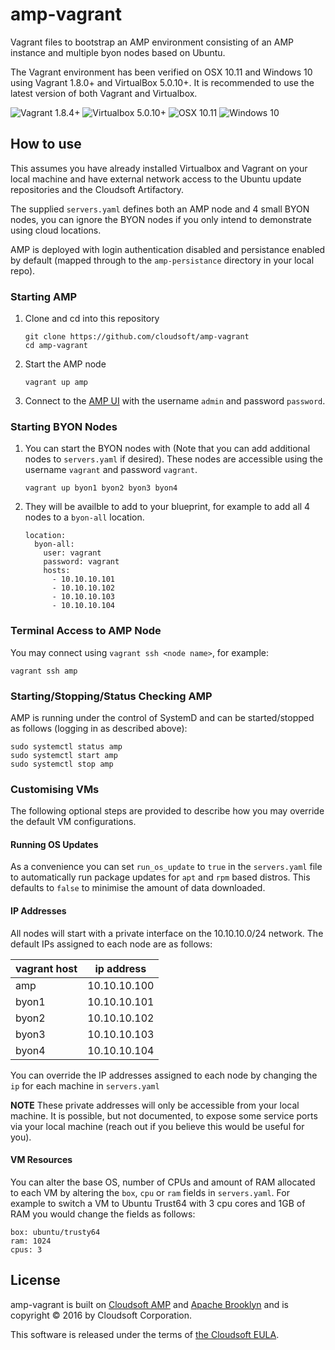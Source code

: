 # amp-vagrant
Vagrant files to bootstrap an AMP environment consisting of an AMP instance and multiple byon nodes based on Ubuntu.

The Vagrant environment has been verified on OSX 10.11 and Windows 10 using Vagrant 1.8.0+ and VirtualBox 5.0.10+. It is recommended to use the latest version of both Vagrant and Virtualbox.

![Vagrant 1.8.4+](https://img.shields.io/badge/Vagrant-1.8.0%2B-blue.svg) ![Virtualbox 5.0.10+](https://img.shields.io/badge/VirtualBox-5.0.10%2B-blue.svg) ![OSX 10.11](https://img.shields.io/badge/OSX-10.11-blue.svg) ![Windows 10](https://img.shields.io/badge/Windows-10-blue.svg)

## How to use

This assumes you have already installed Virtualbox and Vagrant on your local machine and have external network access to the Ubuntu update repositories and the Cloudsoft Artifactory.

The supplied `servers.yaml` defines both an AMP node and 4 small BYON nodes, you can ignore the BYON nodes if you only intend to demonstrate using cloud locations.

AMP is deployed with login authentication disabled and persistance enabled by default (mapped through to the `amp-persistance` directory in your local repo).

### Starting AMP

1. Clone and cd into this repository

    ```
    git clone https://github.com/cloudsoft/amp-vagrant
    cd amp-vagrant
    ```

2. Start the AMP node

    ```
    vagrant up amp
    ```

3. Connect to the [AMP UI](http://localhost:8081/) with the username `admin` and password `password`.

### Starting BYON Nodes

1. You can start the BYON nodes with (Note that you can add additional nodes to `servers.yaml` if desired). These nodes are accessible using the username `vagrant` and password `vagrant`.

    ```
    vagrant up byon1 byon2 byon3 byon4
    ```

2. They will be availble to add to your blueprint, for example to add all 4 nodes to a `byon-all` location.

    ```
    location:
      byon-all:
        user: vagrant
        password: vagrant
        hosts:
          - 10.10.10.101
          - 10.10.10.102
          - 10.10.10.103
          - 10.10.10.104
    ````

### Terminal Access to AMP Node

You may connect using `vagrant ssh <node name>`, for example:

    vagrant ssh amp

### Starting/Stopping/Status Checking AMP

AMP is running under the control of SystemD and can be started/stopped as follows (logging in as described above):

    sudo systemctl status amp
    sudo systemctl start amp
    sudo systemctl stop amp

### Customising VMs 
The following optional steps are provided to describe how you may override the default VM configurations.

#### Running OS Updates
As a convenience you can set `run_os_update` to `true` in the `servers.yaml` file to automatically run package updates for `apt` and `rpm` based distros. This defaults to `false` to minimise the amount of data downloaded.

#### IP Addresses
All nodes will start with a private interface on the 10.10.10.0/24 network. The default IPs assigned to each node are as follows:

| vagrant host | ip address   |
| ------------ | ------------ |
| amp          | 10.10.10.100 |
| byon1        | 10.10.10.101 |
| byon2        | 10.10.10.102 |
| byon3        | 10.10.10.103 |
| byon4        | 10.10.10.104 |

You can override the IP addresses assigned to each node by changing the `ip` for each machine in `servers.yaml`

**NOTE** These private addresses will only be accessible from your local machine. It is possible, but not documented, to expose some service ports via your local machine (reach out if you believe this would be useful for you).

#### VM Resources
You can alter the base OS, number of CPUs and amount of RAM allocated to each VM by altering the `box`, `cpu` or `ram` fields in `servers.yaml`. For example to switch a VM to Ubuntu Trust64 with 3 cpu cores and 1GB of RAM you would change the fields as follows:

```
box: ubuntu/trusty64
ram: 1024
cpus: 3
```

## License

amp-vagrant is built on [Cloudsoft AMP](http://www.cloudsoftcorp.com) and [Apache Brooklyn](http://brooklyn.io)
and is copyright &copy; 2016 by Cloudsoft Corporation.

This software is released under the terms of [the Cloudsoft EULA](LICENSE.txt).
